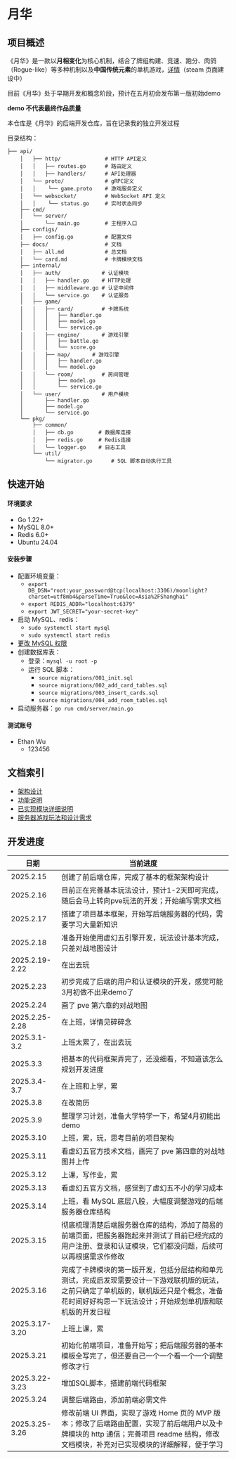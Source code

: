 # 月华

## 项目概述
《月华》是一款以**月相变化**为核心机制，结合了牌组构建、竞速、跑分、肉鸽（Rogue-like）等多种机制以及**中国传统元素**的单机游戏，[详情]()（steam 页面建设中）

目前《月华》处于早期开发和概念阶段，预计在五月初会发布第一版初始demo

**demo 不代表最终作品质量**

本仓库是《月华》的后端开发仓库，旨在记录我的独立开发过程

目录结构：

    ├── api/                    
        │   ├── http/              # HTTP API定义
        │   │   ├── routes.go      # 路由定义
        │   │   ├── handlers/      # API处理器
        │   └── proto/             # gRPC定义
        │   │    └── game.proto    # 游戏服务定义
        │   └── websocket/         # WebSocket API 定义
        │   │    └── status.go     # 实时状态同步
        ├── cmd/                   
        │   └── server/           
        │       └── main.go        # 主程序入口
        ├── configs/               
        │   ├── config.go          # 配置文件
        ├── docs/                  # 文档
        │   ├── all.md             # 总文档
        │   └── card.md            # 卡牌模块文档
        ├── internal/              
        │   ├── auth/             # 认证模块
        │   │   ├── handler.go    # HTTP处理
        │   │   ├── middleware.go # 认证中间件
        │   │   └── service.go    # 认证服务
        │   ├── game/            
        │   │   ├── card/         # 卡牌系统
        │   │   │   ├── handler.go 
        │   │   │   ├── model.go  
        │   │   │   └── service.go
        │   │   ├── engine/       # 游戏引擎
        │   │   │   ├── battle.go
        │   │   │   └── score.go 
        │   │   ├── map/       # 游戏引擎
        │   │   │   ├── handler.go
        │   │   │   └── model.go 
        │   │   └── room/         # 房间管理
        │   │       ├── model.go
        │   │       └── service.go
        │   └── user/             # 用户模块
        │       ├── handler.go    
        │       ├── model.go     
        │       └── service.go   
        └── pkg/                  
            ├── common/           
            │   ├── db.go        # 数据库连接
            │   ├── redis.go     # Redis连接
            │   └── logger.go    # 日志工具
            └── util/      
                └── migrator.go      # SQL 脚本自动执行工具

## 快速开始
#### 环境要求

* Go 1.22+
* MySQL 8.0+
* Redis 6.0+
* Ubuntu 24.04

#### 安装步骤

* 配置环境变量：
    * `export DB_DSN="root:your_password@tcp(localhost:3306)/moonlight?charset=utf8mb4&parseTime=True&loc=Asia%2FShanghai"`
    * `export REDIS_ADDR="localhost:6379"`
    * `export JWT_SECRET="your-secret-key"`
* 启动 MySQL、redis：
    * `sudo systemctl start mysql`
    * `sudo systemctl start redis`
* [更改 MySQL 权限](https://github.com/EthanQC/my-learning-record/blob/main/database/FAQ.md)
* 创建数据库表：
    * 登录：`mysql -u root -p`
    * 运行 SQL 脚本：
        * `source migrations/001_init.sql`
        * `source migrations/002_add_card_tables.sql`
        * `source migrations/003_insert_cards.sql`
        * `source migrations/004_add_room_tables.sql`
* 启动服务器：`go run cmd/server/main.go`

#### 测试账号
* Ethan Wu
    * 123456

## 文档索引
* [架构设计](https://github.com/EthanQC/back-end-server-for-Moonlight-Radiance/blob/main/docs/architecture.md)
* [功能说明](https://github.com/EthanQC/back-end-server-for-Moonlight-Radiance/blob/main/docs/features.md)
* [已实现模块详细说明](https://github.com/EthanQC/back-end-server-for-Moonlight-Radiance/blob/main/docs/implemented.md)
* [服务器游戏玩法和设计需求](https://github.com/EthanQC/back-end-server-for-Moonlight-Radiance/blob/main/docs/requirements.md)

## 开发进度
| 日期 | 当前进度 |
| ------- | ------- |
| 2025.2.15 | 创建了前后端仓库，完成了基本的框架架构设计 |
| 2025.2.16 | 目前正在完善基本玩法设计，预计1-2天即可完成，随后会马上转向pve玩法的开发；开始编写需求文档 |
| 2025.2.17 | 搭建了项目基本框架，开始写后端服务器的代码，需要学习大量新知识 |
| 2025.2.18 | 准备开始使用虚幻五引擎开发，玩法设计基本完成，只差对战地图设计 |
| 2025.2.19-2.22 | 在出去玩 |
| 2025.2.23 | 初步完成了后端的用户和认证模块的开发，感觉可能3月初做不出来demo了 |
| 2025.2.24 | 画了 pve 第六章的对战地图 |
| 2025.2.25-2.28 | 在上班，详情见碎碎念 |
| 2025.3.1-3.2 | 上班太累了，在出去玩 |
| 2025.3.3 | 把基本的代码框架弄完了，还没细看，不知道该怎么规划开发进度 |
| 2025.3.4-3.7 | 在上班和上学，累 |
| 2025.3.8 | 在改简历 |
| 2025.3.9 | 整理学习计划，准备大学特学一下，希望4月初能出 demo |
| 2025.3.10 | 上班，累，玩，思考目前的项目架构 |
| 2025.3.11 | 看虚幻五官方技术文档，画完了 pve 第四章的对战地图并上传 |
| 2025.3.12 | 上课，写作业，累 |
| 2025.3.13 | 看虚幻五官方文档，感觉到了虚幻五不小的学习成本 |
| 2025.3.14 | 上班，看 MySQL 底层八股，大幅度调整游戏的后端服务器仓库结构 |
| 2025.3.15 | 彻底梳理清楚后端服务器仓库的结构，添加了简易的前端页面，把服务器跑起来并测试了目前已经完成的用户注册、登录和认证模块，它们都没问题，后续可以再根据需求作修改 |
| 2025.3.16 | 完成了卡牌模块的第一版开发，包括分层结构和单元测试，完成后发现需要设计一下游戏联机版的玩法，之前只确定了单机版的，联机版还只是个概念，准备花时间好好构思一下玩法设计；开始规划单机版和联机版的开发日程 |
| 2025.3.17-3.20 | 上班上课，累 |
| 2025.3.21 | 初始化前端项目，准备开始写；把后端服务器的基本模板全写完了，但还要自己一个一个看一个一个调整修改才行 |
| 2025.3.22-3.23 | 增加SQL脚本，搭建前端代码框架 |
| 2025.3.24 | 调整后端路由，添加前端必需文件 |
| 2025.3.25-3.26 | 修改前端 UI 界面，实现了游戏 Home 页的 MVP 版本；修改了后端路由配置，实现了前后端用户以及卡牌模块的 http 通信；完善项目 readme 结构，修改文档模块，补充对已实现模块的详细解释，便于学习 |